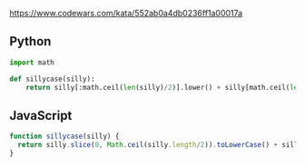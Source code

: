 https://www.codewars.com/kata/552ab0a4db0236ff1a00017a

## Python
```python
import math

def sillycase(silly):
    return silly[:math.ceil(len(silly)/2)].lower() + silly[math.ceil(len(silly)/2):].upper()
```

## JavaScript
```js
function sillycase(silly) {
  return silly.slice(0, Math.ceil(silly.length/2)).toLowerCase() + silly.slice(Math.ceil(silly.length/2)).toUpperCase()
}
```